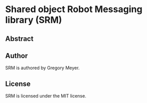 # Shared object Robot Messaging library (SRM)

## Abstract


## Author

SRM is authored by Gregory Meyer.

## License

SRM is licensed under the MIT license.
